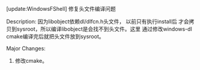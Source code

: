 [update:WindowsFShell] 修复头文件编译问题

Description:
因为libobject依赖dl/dlfcn.h头文件， 以前只有执行install后
才会拷贝到sysroot，所以编译libobject是会找不到头文件。这里
通过修改windows-dl cmake编译完后就把头文件放到sysroot。

Major Changes:
1. 修改cmake。